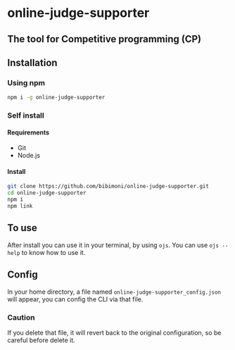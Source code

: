 # online-judge-supporter
The tool for Competitive programming (CP)
---
## Installation
### Using npm
```bash
npm i -g online-judge-supporter
```
### Self install 
#### Requirements
- Git 
- Node.js
#### Install
```bash
git clone https://github.com/bibimoni/online-judge-supporter.git
cd online-judge-supporter
npm i
npm link
```
## To use
After install you can use it in your terminal, by using `ojs`.
You can use `ojs --help` to know how to use it.
## Config 
In your home directory, a file named `online-judge-supporter_config.json` will appear, you can config the CLI via that file.
### Caution 
If you delete that file, it will revert back to the original configuration, so be careful before delete it.
